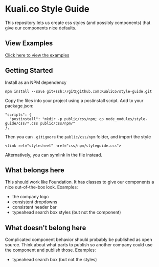 Kuali.co Style Guide
====================

This repository lets us create css styles (and possibly components) that give our components nice defaults. 

View Examples
-------------

[Click here to view the examples](http://kualico.github.io/style-guide/)


Getting Started
---------------

Install as an NPM dependency

    npm install --save git+ssh://git@github.com:KualiCo/style-guide.git

Copy the files into your project using a postinstall script. Add to your package.json:

    "scripts": {
      "postinstall": "mkdir -p public/css/npm; cp node_modules/style-guide/css/*.css public/css/npm/"
    },

Then you can `.gitignore` the `public/css/npm` folder, and import the style

    <link rel="stylesheet" href="css/npm/styleguide.css">

Alternatively, you can symlink in the file instead.

What belongs here
-----------------

This should work like Foundation. It has classes to give our components a nice out-of-the-box look. Examples:

- the company logo
- consistent dropdowns
- consistent header bar
- typeahead search box styles (but not the component)

What doesn't belong here
------------------------

Complicated component behavior should probably be published as open source. Think about what parts to publish so another company could use the component and publish those. Examples:

- typeahead search box (but not the styles)






